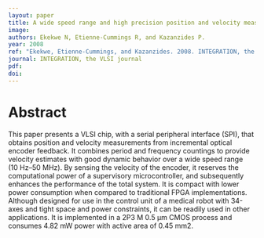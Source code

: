 ```yaml
---
layout: paper
title: A wide speed range and high precision position and velocity measurements chip with serial peripheral interface
image:
authors: Ekekwe N, Etienne-Cummings R, and Kazanzides P.
year: 2008
ref: "Ekekwe, Etienne-Cummings, and Kazanzides. 2008. INTEGRATION, the VLSI journal vol. 41, no. 2: 297-305."
journal: INTEGRATION, the VLSI journal
pdf: 
doi: 
---
```


# Abstract
This paper presents a VLSI chip, with a serial peripheral interface (SPI), that obtains position and velocity measurements from incremental optical encoder feedback. It combines period and frequency countings to provide velocity estimates with good dynamic behavior over a wide speed range (10 Hz–50 MHz). By sensing the velocity of the encoder, it reserves the computational power of a supervisory microcontroller, and subsequently enhances the performance of the total system. It is compact with lower power consumption when compared to traditional FPGA implementations. Although designed for use in the control unit of a medical robot with 34-axes and tight space and power constraints, it can be readily used in other applications. It is implemented in a 2P3 M 0.5 μm CMOS process and consumes 4.82 mW power with active area of 0.45 mm2.

